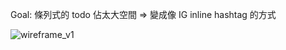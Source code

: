 Goal: 條列式的 todo 佔太大空間 => 變成像 IG inline hashtag 的方式

![wireframe_v1](https://github.com/wangchou/OnigiriNote/raw/master/design/img/wireframe_v1.jpg)
